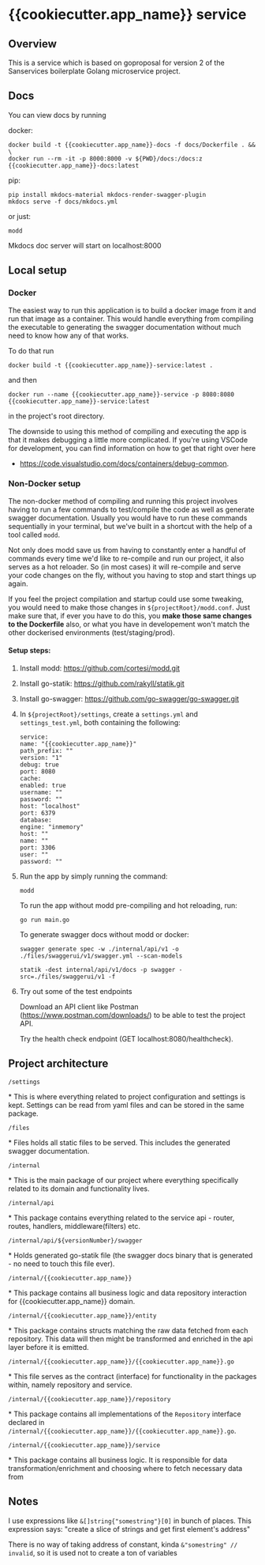 # {{cookiecutter.app_name}} service

## Overview

This is a service which is based on goproposal for version 2 of the Sanservices boilerplate Golang microservice project.

## Docs

You can view docs by running

docker:

```
docker build -t {{cookiecutter.app_name}}-docs -f docs/Dockerfile . && \
docker run --rm -it -p 8000:8000 -v ${PWD}/docs:/docs:z {{cookiecutter.app_name}}-docs:latest
```

pip:

```
pip install mkdocs-material mkdocs-render-swagger-plugin
mkdocs serve -f docs/mkdocs.yml
```

or just:

```
modd
```

Mkdocs doc server will start on localhost:8000

## Local setup

### Docker

The easiest way to run this application is to build a docker image from it and run that image as a container. This would
handle everything from compiling the executable to generating the swagger documentation without much need to know how
any of that works.

To do that run

```
docker build -t {{cookiecutter.app_name}}-service:latest .
```

and then

```
docker run --name {{cookiecutter.app_name}}-service -p 8080:8080 {{cookiecutter.app_name}}-service:latest
```  

in the project's root directory.

The downside to using this method of compiling and executing the app is that it makes debugging a little more
complicated. If you're using VSCode for development, you can find information on how to get that right over here

- https://code.visualstudio.com/docs/containers/debug-common.

### Non-Docker setup

The non-docker method of compiling and running this project involves having to run a few commands to test/compile the
code as well as generate swagger documentation. Usually you would have to run these commands sequentially in your
terminal, but we've built in a shortcut with the help of a tool called `modd`.

Not only does modd save us from having to constantly enter a handful of commands every time we'd like to re-compile and
run our project, it also serves as a hot reloader. So (in most cases) it will re-compile and serve your code changes on
the fly, without you having to stop and start things up again.

If you feel the project compilation and startup could use some tweaking, you would need to make those changes
in `${projectRoot}/modd.conf`. Just make sure that, if ever you have to do this, you __make those same changes to the
Dockerfile__ also, or what you have in developement won't match the other dockerised environments (test/staging/prod).

#### Setup steps:

1. Install modd: https://github.com/cortesi/modd.git
2. Install go-statik: https://github.com/rakyll/statik.git
3. Install go-swagger: https://github.com/go-swagger/go-swagger.git
4. In `${projectRoot}/settings`, create a `settings.yml` and `settings_test.yml`, both containing the following:

    ```
    service:
    name: "{{cookiecutter.app_name}}"
    path_prefix: ""
    version: "1"
    debug: true
    port: 8080
    cache:
    enabled: true
    username: ""
    password: ""
    host: "localhost"
    port: 6379
    database:
    engine: "inmemory"
    host: ""
    name: ""
    port: 3306
    user: ""
    password: ""
    ```

5. Run the app by simply running the command:

    ```
    modd
    ```

   To run the app without modd pre-compiling and hot reloading, run:

    ```
    go run main.go
    ```

   To generate swagger docs without modd or docker:

    ```
    swagger generate spec -w ./internal/api/v1 -o ./files/swaggerui/v1/swagger.yml --scan-models

    statik -dest internal/api/v1/docs -p swagger -src=./files/swaggerui/v1 -f
    ```

6. Try out some of the test endpoints

   Download an API client like Postman (https://www.postman.com/downloads/) to be able to test the project API.

   Try the health check endpoint (GET localhost:8080/healthcheck).

## Project architecture

`/settings`

*️ This is where everything related to project configuration and settings is kept. Settings can be read from yaml files
and can be stored in the same package.

`/files`

*️ Files holds all static files to be served. This includes the generated swagger documentation.

`/internal`

*️ This is the main package of our project where everything specifically related to its domain and functionality lives.

`/internal/api`

*️ This package contains everything related to the service api - router, routes, handlers, middleware(filters) etc.

`/internal/api/${versionNumber}/swagger`

*️ Holds generated go-statik file (the swagger docs binary that is generated - no need to touch this file ever).

`/internal/{{cookiecutter.app_name}}`

*️ This package contains all business logic and data repository interaction for {{cookiecutter.app_name}} domain.

`/internal/{{cookiecutter.app_name}}/entity`

*️ This package contains structs matching the raw data fetched from each repository. This data will then might be
transformed and enriched in the api layer before it is emitted.

`/internal/{{cookiecutter.app_name}}/{{cookiecutter.app_name}}.go`

*️ This file serves as the contract (interface) for functionality in the packages within, namely repository and service.

`/internal/{{cookiecutter.app_name}}/repository`

*️ This package contains all implementations of the `Repository` interface declared
in `/internal/{{cookiecutter.app_name}}/{{cookiecutter.app_name}}.go`.

`/internal/{{cookiecutter.app_name}}/service`

*️ This package contains all business logic. It is responsible for data transformation/enrichment and choosing where to
fetch necessary data from

## Notes

I use expressions like `&[]string{"somestring"}[0]` in bunch of places. This expression says: "create a slice of strings and get first element's address"

There is no way of taking address of constant, kinda `&"somestring" // invalid`, so it is used not to create a ton of
variables
